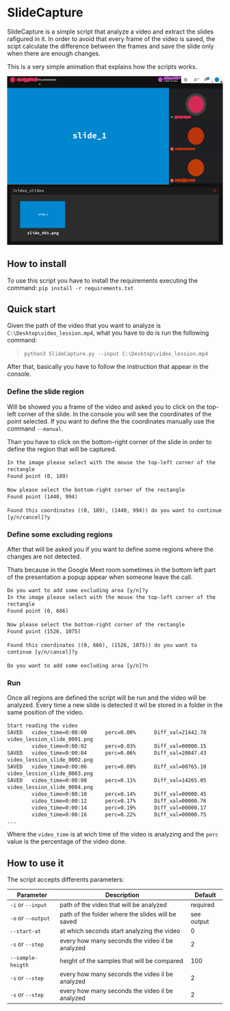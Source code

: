 # SlideCapture
SlideCapture is a simple script that analyze a video and extract the slides rafigured in it. In order to avoid that every frame of the video is saved, the scipt calculate the difference between the frames and save the slide only when there are enough changes.

This is a very simple animation that explains how the scripts works.

![Simple toy animation](https://github.com/vittoriopippi/SlideCapture/blob/master/images/simple_explanation.gif?raw=true)

## How to install
To use this script you have to install the requirements executing the command:
`pip install -r requirements.txt`

## Quick start
Given the path of the video that you want to analyze is `C:\Desktop\video_lession.mp4`, what you have to do is run the following command:

> `python3 SlideCapture.py --input C:\Desktop\video_lession.mp4`

After that, basically you have to follow the instruction that appear in the console.

### Define the slide region
Will be showed you a frame of the video and asked you to click on the top-left corner of the slide. In the console you will see the coordinates of the point selected. If you want to define the the coordinates manually use the command `--manual`. 

Than you have to click on the bottom-right corner of the slide in order to define the region that will be captured.

```
In the image please select with the mouse the top-left corner of the rectangle
Found point (0, 189)

Now please select the bottom-right corner of the rectangle
Found point (1440, 994)

Found this coordinates ((0, 189), (1440, 994)) do you want to continue [y/n/cancel]?y
```

### Define some excluding regions
After that will be asked you if you want to define some regions where the changes are not detected.

Thats because in the Google Meet room sometimes in the bottom left part of the presentation a popup appear when someone leave the call.

```
Do you want to add some excluding area [y/n]?y
In the image please select with the mouse the top-left corner of the rectangle
Found point (0, 666)

Now please select the bottom-right corner of the rectangle
Found point (1526, 1075)

Found this coordinates ((0, 666), (1526, 1075)) do you want to continue [y/n/cancel]?y

Do you want to add some excluding area [y/n]?n
```

### Run
Once all regions are defined the script will be run and the video will be analyzed. Every time a new slide is detected it wil be stored in a folder in the same position of the video.

```
Start reading the video
SAVED   video_time=0:00:00      perc=0.00%      Diff_val=21442.78       video_lession_slide_0001.png
        video_time=0:00:02      perc=0.03%      Diff_val=00000.15
SAVED   video_time=0:00:04      perc=0.06%      Diff_val=20847.43       video_lession_slide_0002.png
SAVED   video_time=0:00:06      perc=0.08%      Diff_val=00765.10       video_lession_slide_0003.png
SAVED   video_time=0:00:08      perc=0.11%      Diff_val=14265.05       video_lession_slide_0004.png
        video_time=0:00:10      perc=0.14%      Diff_val=00000.45
        video_time=0:00:12      perc=0.17%      Diff_val=00000.76
        video_time=0:00:14      perc=0.19%      Diff_val=00000.17
        video_time=0:00:16      perc=0.22%      Diff_val=00000.75
...
```

Where the `video_time` is at wich time of the video is analyzing and the `perc` value is the percentage of the video done.  

## How to use it
The script accepts differents parameters:

| Parameter | Description                    |Default|
| ---------------------------- | ------------------------------ | ------------------------------ |
| `-i` or `--input` | path of the video that will be analyzed | required |
| `-o` or `--output` | path of the folder where the slides will be saved | see output |
| `--start-at` | at which seconds start analyzing the video | 0 |
| `-s` or `--step` | every how many seconds the video il be analyzed | 2 |
| `--sample-heigth` | height of the samples that will be compared | 100 |
| `-s` or `--step` | every how many seconds the video il be analyzed | 2 |
| `-s` or `--step` | every how many seconds the video il be analyzed | 2 |
